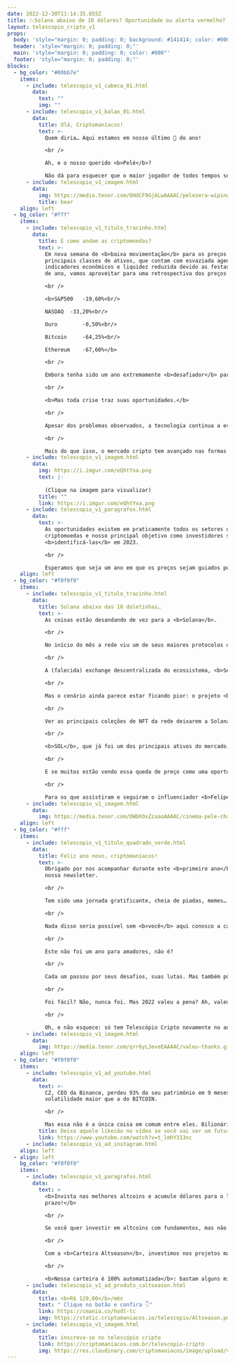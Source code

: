 ```yaml
---
date: 2022-12-30T11:14:35.855Z
title: 📉Solana abaixo de 10 dólares? Oportunidade ou alerta vermelho? 🔴
layout: telescopio_cripto_v1
props:
  body: 'style="margin: 0; padding: 0; background: #141414; color: #000"'
  header: 'style="margin: 0; padding: 0;"'
  main: 'style="margin: 0; padding: 0; color: #000"'
  footer: 'style="margin: 0; padding: 0;"'
blocks:
  - bg_color: "#00bb7e"
    items:
      - include: telescopio_v1_cabeca_01.html
        data:
          text: ""
          img: ""
      - include: telescopio_v1_balao_01.html
        data:
          title: Olá, Criptomaníacos!
          text: >-
            Quem diria… Aqui estamos em nosso último 🔭 do ano!

            <br />

            Ah, e o nosso querido <b>Pelé</b>? 

            Não dá para esquecer que o maior jogador de todos tempos se foi, mas vamos lembrar do rei com a alegria e irreverência que ele sempre teve.  ⚽👑
      - include: telescopio_v1_imagem.html
        data:
          img: https://media.tenor.com/OHdCF9GjALwAAAAC/pelezera-wiping-mouth.gif
          title: bear
    align: left
  - bg_color: "#fff"
    items:
      - include: telescopio_v1_titulo_tracinho.html
        data:
          title: E como andam as criptomoedas?
          text: >-
            Em nova semana de <b>baixa movimentação</b> para os preços das
            principais classes de ativos, que contam com esvaziada agenda de
            indicadores econômicos e liquidez reduzida devido as festas de fim
            de ano, vamos aproveitar para uma retrospectiva dos preços em 2022:

            <br />

            <b>S&P500	-19,60%<br/>

            NASDAQ	-33,20%<br/>

            Ouro		-0,50%<br/>

            Bitcoin 	-64,25%<br/>

            Ethereum	-67,60%</b>

            <br />

            Embora tenha sido um ano extremamente <b>desafiador</b> para todas as classes de ativos (incluindo a renda fixa), os problemas envolvendo algumas empresas do ecossistema trouxeram quedas ainda mais intensas para as criptomoedas.

            <br />

            <b>Mas toda crise traz suas oportunidades.</b>

            <br />

            Apesar dos problemas observados, a tecnologia continua a evoluir, o ecossistema parece amadurecer rapidamente e cada vez mais novos casos de uso reais seguem emergindo.

            <br />

            Mais do que isso, o mercado cripto tem avançado nas formas de avaliar os diferentes projetos sendo construídos, bem como os resultados financeiros gerados nas suas operações.
      - include: telescopio_v1_imagem.html
        data:
          img: https://i.imgur.com/eQhtYxa.png
          text: |-
            
            (Clique na imagem para visualizar)
          title: ""
          link: https://i.imgur.com/eQhtYxa.png
      - include: telescopio_v1_paragrafos.html
        data:
          text: >-
            As oportunidades existem em praticamente todos os setores de
            criptomoedas e nosso principal objetivo como investidores será
            <b>identificá-las</b> em 2023.

            <br />

            Esperamos que seja um ano em que os preços sejam guiados por mais <b>fundamentos</b>, enquanto “memecoins” tenham cada vez menos atenção dos investidores.
    align: left
  - bg_color: "#f0f0f0"
    items:
      - include: telescopio_v1_titulo_tracinho.html
        data:
          title: Solana abaixo das 10 doletinhas…
          text: >-
            As coisas estão desandando de vez para a <b>Solana</b>. 

            <br />

            No início do mês a rede viu um de seus maiores protocolos de DeFi, <b>Raydium</b>,  ser hackeado em <b>2 milhões de dólares</b> e os fundos dos usuários se reduzir pela perda da confiança no projeto.

            <br />

            A (falecida) exchange descentralizada do ecossistema, <b>Serum</b>, precisou focar seus esforços em um projeto da comunidade chamado <b>Openbook</b> para tentar se manter relevante no cenário cripto.

            <br />

            Mas o cenário ainda parece estar ficando pior: o projeto <b>DeGods</b> informou que a sua coleção NFT será migrada para a blockchain da <b>Ethereum</b> no primeiro trimestre do próximo ano, enquanto a coleção <b>y00ts NFT</b>, que também foi primeiramente idealizada para a rede Solana, será transferida para a <b>Polygon</b>.

            <br />

            Ver as principais coleções de NFT da rede deixarem a Solana é um péssimo sinal, já que até a alguns meses atrás dizia-se que a blockchain era ideal para tokens não-fungíveis, por ser <b>super rápida</b> e <b>muito barata</b>.

            <br />

            <b>SOL</b>, que já foi um dos principais ativos do mercado, corre o risco de perder seu lugar entre as <b>20 maiores capitalizações do setor</b>. 

            <br />

            E se muitos estão vendo essa queda de preço como uma oportunidade única de compra, é importante também lembrar que esse pode ser um sinal vermelho: olhando fundamentalmente para a moeda, <b>a situação ainda não parece confortável para 2023</b>.

            <br />

            Para os que assistiram e seguiram o influenciador <b>Felipe Neto</b> quando ele se posicionou como um investidor de SOL, a sensação é de que “teria sido melhor ter ido ver o filme do Pelé”.
      - include: telescopio_v1_imagem.html
        data:
          img: https://media.tenor.com/OWbhOxZzaaoAAAAC/cinema-pele-chaves.gif
    align: left
  - bg_color: "#fff"
    items:
      - include: telescopio_v1_titulo_quadrado_verde.html
        data:
          title: Feliz ano novo, criptomaníacos!
          text: >-
            Obrigado por nos acompanhar durante este <b>primeiro ano</b> de
            nossa newsletter. 

            <br />

            Tem sido uma jornada gratificante, cheia de piadas, memes… mas sem colocar o <b>conhecimento e a informação</b> em primeiro lugar!

            <br />

            Nada disso seria possível sem <b>você</b> aqui conosco a cada edição. ❤️

            <br />

            Este não foi um ano para amadores, não é? 

            <br />

            Cada um passou por seus desafios, suas lutas. Mas também pôde <b>crescer</b> e se tornar um(a) investidor(a) melhor, uma pessoa melhor.

            <br />

            Foi fácil? Não, nunca foi. Mas 2022 valeu a pena? Ah, valeu! 💪

            <br />

            Oh, e não esquece: só tem Telescópio Cripto novamente no ano que vem! 🤭🤭🤭
      - include: telescopio_v1_imagem.html
        data:
          img: https://media.tenor.com/qrr6yLJeveEAAAAC/valeu-thanks.gif
    align: left
  - bg_color: "#f0f0f0"
    items:
      - include: telescopio_v1_ad_youtube.html
        data:
          text: >-
            CZ, CEO da Binance, perdeu 93% do seu patrimônio em 9 meses. Uma
            volatilidade maior que a do BITCOIN.

            <br />

            Mas essa não é a única coisa em comum entre eles. Bilionários e o BTC possuem um segredo que os fazem ressurgir das cinzas, quando todos já os consideram mortos.
          title: Deixa aquele likezão no vídeo se você vai ser um futuro bilionário!
          link: https://www.youtube.com/watch?v=t_lmhY313nc
      - include: telescopio_v1_ad_instagram.html
    align: left
  - align: left
    bg_color: "#f0f0f0"
    items:
      - include: telescopio_v1_paragrafos.html
        data:
          text: >
            <b>Invista nas melhores altcoins e acumule dólares para o longo
            prazo!</b>

            <br />

            Se você quer investir em altcoins com fundamentos, mas não sabe como avaliar os projetos e não consegue acertar os preços de entrada, temos a solução pra você.

            <br />

            Com a <b>Carteira Altseason</b>, investimos nos projetos mais promissores para o longo prazo, como Ethereum, Aave, Polygon e outros, aproveitando os melhores preços!

            <br />

            <b>Nossa carteira é 100% automatizada</b>: bastam alguns minutos para configurá-la e deixá-la rebalancear os seus ativos — não temos acesso aos seus fundos, podemos apenas rebalancear o seu portfólio.
      - include: telescopio_v1_ad_produto_caltseason.html
        data:
          title: <b>R$ 129,00</b>/mês
          text: " Clique no botão e confira 👇"
          link: https://cmania.co/hodl-tc
          img: https://static.criptomaniacos.io/telescopio/Altseason.png
      - include: telescopio_v1_imagem.html
        data:
          title: inscreva-se no telescópio cripto
          link: https://criptomaniacos.com.br/telescopio-cripto
          img: https://res.cloudinary.com/criptomaniacos/image/upload/v1662133224/telescopio/inscreva-se-telescopio.png
---
```

